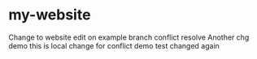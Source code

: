 # my-website
Change to website
edit on example branch
conflict resolve
Another chg demo
this is local change for conflict demo test
changed again
